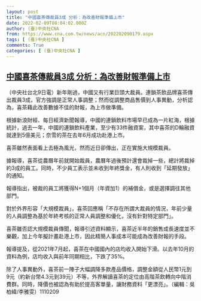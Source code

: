 ```yaml
---
layout: post
title: "中國喜茶傳裁員3成 分析：為改善財報準備上市"
date: 2022-02-09T08:04:02.000Z
author: (臺)中央社CNA
from: https://www.cna.com.tw/news/acn/202202090179.aspx
tags: [ (臺)中央社CNA ]
comments: True
categories: [ (臺)中央社CNA ]
---
```

<!--1644393842000-->
[中國喜茶傳裁員3成 分析：為改善財報準備上市](https://www.cna.com.tw/news/acn/202202090179.aspx)
------

<div>
<div></div><div><p>（中央社台北9日電）新年剛過，中國又有行業巨頭大裁員。連鎖茶飲品牌喜茶傳出裁員3成，官方強調是正常人事調整；然而從調整商品售價到人事異動，分析認為，喜茶藉此改善數據不佳的財報，為上市做準備。</p><p>根據新浪財經、每日經濟新聞報導，中國的連鎖飲料市場早已成為一片紅海，根據統計，過去一年，中國的連鎖飲料產業，至少有33件融資案，其中喜茶的D輪融資就達到5億美元；奈雪的茶在去年6月成功赴港上市。</p><p>喜茶雖然表面看上去極為風光，然而近日卻傳出，正在實施大規模裁員。</p><p>據報導，喜茶從農曆年前就開始裁員，農曆年過後預計還會裁掉一些，總計將裁掉約3成的員工。同時，不少員工表示並未收到年終獎金，有人則收到「延期發放」的通知。</p><p>報導指出，被裁的員工將獲得N+1個月（年資加1）的補償金，或是選擇調往其他部門。</p><p>對於外界形容「大規模裁員」，喜茶回應稱「不存在所謂大裁員的情況，年前少量的人員調整為基於年終考核的正常人員調整和優化，沒有針對特定部門」。</p><p>喜茶雖否認大規模裁員傳聞，報導引述資料顯示，喜茶近半年的銷售成長速度並不樂觀，加上今年擬計畫赴港上市，因此精簡人事成本可能成為改善財報的手段。</p><p>報導提及，從2021年7月起，喜茶在中國國內的店均收入開始下滑。以去年10月的資料為例，店均收入與前年同期相比，下跌了35%。</p><p>除了人事異動外，喜茶前一陣子大幅調降多款產品價格，調整金額從人民幣1元到9元（約新台幣4.3元到39元）不等，外界解讀喜茶的定位由高階茶飲轉向中階消費群。同時，降價也被認為有助於提高客單量，讓財務資料「更漂亮」。（編輯：吳柏緯/李雅雯）1110209</p></div>
</div>
